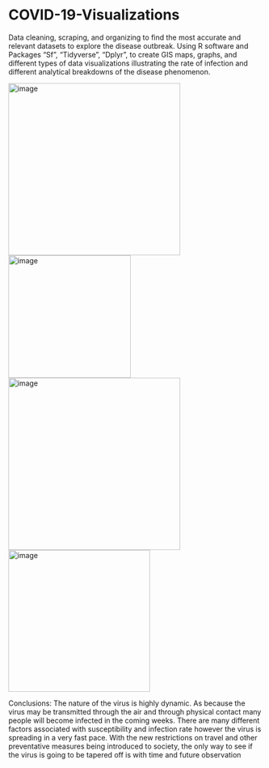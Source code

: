 # COVID-19-Visualizations

Data cleaning, scraping, and organizing to find the most accurate and relevant datasets to explore the disease outbreak.
Using R software and Packages “Sf”, “Tidyverse”, “Dplyr”, to create GIS maps, graphs, and different types of data visualizations illustrating the rate of infection and different analytical breakdowns of the disease phenomenon.


<img width="340" alt="image" src="https://user-images.githubusercontent.com/42184372/91241989-37d09480-e714-11ea-90d3-24f21003cda4.png">

<img width="242" alt="image" src="https://user-images.githubusercontent.com/42184372/91241999-3f903900-e714-11ea-8fc6-ec7a6153fe96.png">


<img width="340" alt="image" src="https://user-images.githubusercontent.com/42184372/91242007-4323c000-e714-11ea-8783-4bdd9b7d36f0.png">



<img width="280" alt="image" src="https://user-images.githubusercontent.com/42184372/91242028-4f0f8200-e714-11ea-9ccd-07e6b6d6ab82.png">



Conclusions: 
The nature of the virus is highly dynamic. As because the virus may be transmitted through the air and through physical contact many people will become infected in the coming weeks. There are many different factors associated with susceptibility and infection rate however the virus is spreading in a very fast pace. With the new restrictions on travel and other preventative measures being introduced to society, the only way to see if the virus is going to be tapered off is with time and future observation
